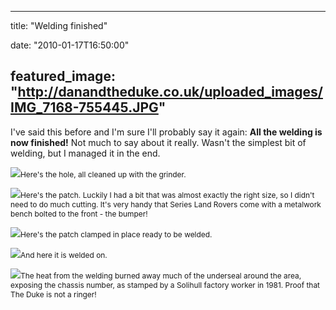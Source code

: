 
---
title: "Welding finished"

date: "2010-01-17T16:50:00"

featured_image: "http://danandtheduke.co.uk/uploaded_images/IMG_7168-755445.JPG"
---


I've said this before and I'm sure I'll probably say it again: <span style="font-weight: bold;"> All the welding is now finished!</span>  Not much to say about it really.  <span>Wasn't</span> the simplest bit of welding, but I managed it in the end.

<a href="http://danandtheduke.co.uk/uploaded_images/IMG_7168-755450.JPG"><img src="/images/welding-finished/IMG_7168-755445.JPG"/></a><span style="font-size:85%;">Here's the hole, all cleaned up with the grinder.</span>

<a href="http://danandtheduke.co.uk/uploaded_images/IMG_7172-767006.JPG"><img src="/images/welding-finished/IMG_7172-767002.JPG"/></a><span style="font-size:85%;">Here's the patch.  Luckily I had a bit that was almost exactly the right size, so I didn't need to do much cutting.  It's very handy that Series Land Rovers come with a metalwork bench bolted to the front - the bumper!</span>

<a href="http://danandtheduke.co.uk/uploaded_images/IMG_7174-766984.JPG"><img src="/images/welding-finished/IMG_7174-766979.JPG"/></a><span style="font-size:85%;">Here's the patch clamped in place ready to be welded.</span>

<a href="http://danandtheduke.co.uk/uploaded_images/IMG_7175-741355.JPG"><img src="/images/welding-finished/IMG_7175-741314.JPG"/></a><span style="font-size:85%;">And here it is welded on.  </span>

<a href="http://danandtheduke.co.uk/uploaded_images/IMG_7187-741290.JPG"><img src="/images/welding-finished/IMG_7187-741248.JPG"/></a><span style="font-size:85%;">The heat from the welding burned away much of the <span>underseal</span> around the area, exposing the chassis number, as stamped by a <span>Solihull</span> factory worker in 1981.  Proof that The Duke is not a ringer!
</span>